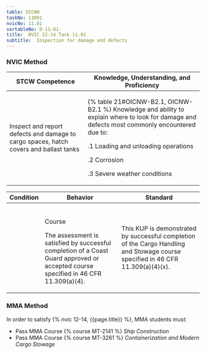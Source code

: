 ```yaml
---
table: OICNW
taskNo: 11D01
nvicNo: 11.01 
sortableNo: D-11-01-
title:  NVIC 12-14 Task 11.01
subtitle:  Inspection for damage and defects
---
```






### NVIC Method

<a style="display:none;" onclick="togglevisibility('nvic_methods')" >Show NVIC method.</a>

<div id='nvic_methods' class='show'>

<table>
<thead>
<tr>
<th class='forty'> STCW Competence </th>
<th class='sixty'> Knowledge, Understanding, and Proficiency </th>
</tr>
</thead>

<tbody>
<tr><td markdown='1'>

Inspect and report defects and damage to cargo spaces, hatch covers and ballast tanks

</td><td markdown='1'>

{% table 21#OICNW-B2.1, OICNW-B2.1 %} Knowledge and ability to explain where to look for damage and defects most commonly encountered due to: 

.1  Loading and unloading operations 

.2  Corrosion

.3  Severe weather conditions

</td></tr>


</tbody>
</table>


<table>
<thead>
<tr><th class='twenty'>  Condition </th><th class='twenty'> Behavior </th><th  class='sixty'>Standard </th></tr>
</thead>
<tbody >



<tr><td markdown='1'>


</td><td markdown='1'>


<br>

<div class="tooltip" markdown='1'>

Course

The assessment is satisfied by successful completion of a Coast Guard approved or accepted course specified in 46 CFR 11.309(a)(4).

</div>


</td><td markdown='1'>

This KUP is demonstrated by successful completion of the Cargo Handling and Stowage course specified in 46 CFR 11.309(a)(4)(x).

</td></tr>
</tbody>
</table>
</div>


### MMA Method

In order to satisfy  {% nvic 12-14, {{page.title}}  %}, MMA students must:

* Pass MMA Course {% course MT-2141 %}  *Ship Construction*
* Pass MMA Course {% course MT-3261 %}  *Containerization and Modern Cargo Stowage*